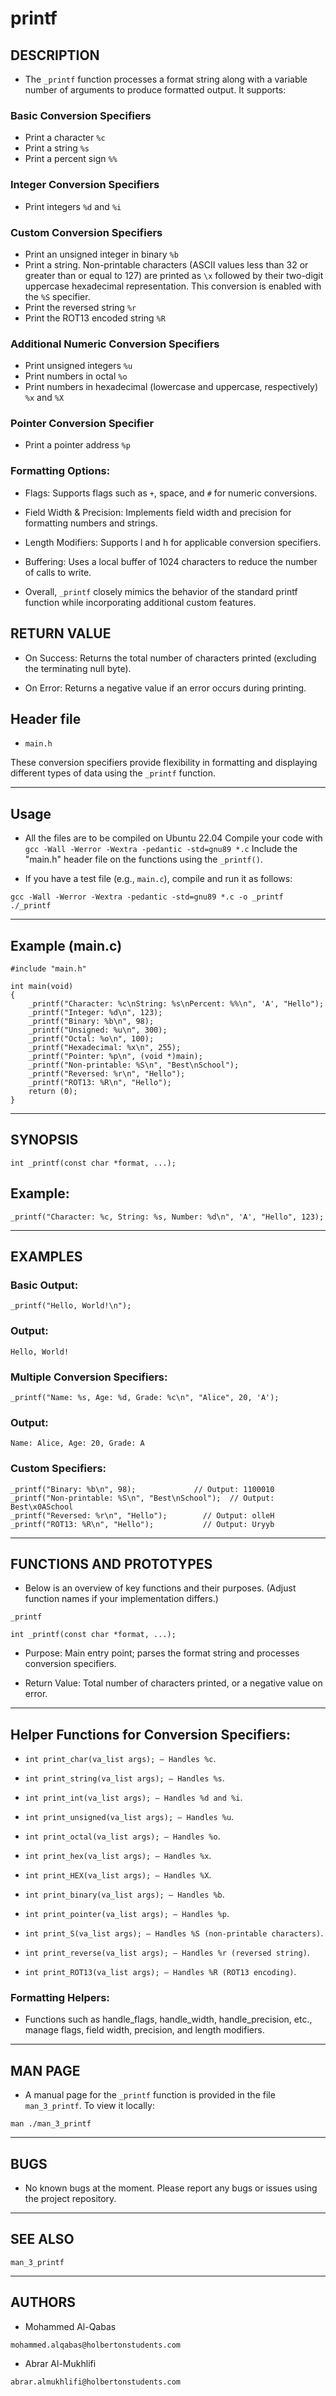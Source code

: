 # printf

## DESCRIPTION

- The `_printf` function processes a format string along with a variable number of arguments to produce formatted output. It supports:

### Basic Conversion Specifiers

- Print a character `%c`
- Print a string `%s`
- Print a percent sign `%%`


### Integer Conversion Specifiers

- Print integers `%d` and `%i`


### Custom Conversion Specifiers

- Print an unsigned integer in binary `%b`
- Print a string. Non-printable characters (ASCII values less than 32 or greater than or equal to 127) are printed as `\x` followed by their two-digit uppercase hexadecimal representation. This conversion is enabled with the `%S` specifier.
- Print the reversed string `%r`
- Print the ROT13 encoded string `%R`


### Additional Numeric Conversion Specifiers

- Print unsigned integers `%u`
- Print numbers in octal `%o`
- Print numbers in hexadecimal (lowercase and uppercase, respectively) `%x` and `%X`


### Pointer Conversion Specifier

- Print a pointer address `%p`


### Formatting Options:

- Flags: Supports flags such as `+`, space, and `#` for numeric conversions.


- Field Width & Precision: Implements field width and precision for formatting numbers and strings.

- Length Modifiers: Supports l and h for applicable conversion specifiers.

- Buffering: Uses a local buffer of 1024 characters to reduce the number of calls to write.

- Overall, `_printf` closely mimics the behavior of the standard printf function while incorporating additional custom features.
  

## RETURN VALUE

- On Success: Returns the total number of characters printed (excluding the terminating null byte).

- On Error: Returns a negative value if an error occurs during printing.

## Header file

- `main.h`

These conversion specifiers provide flexibility in formatting and displaying different types of data using the `_printf` function.


---

## Usage

- All the files are to be compiled on Ubuntu 22.04 Compile your code with `gcc -Wall -Werror -Wextra -pedantic -std=gnu89 *.c` Include the "main.h" header file on the functions using the `_printf()`.


- If you have a test file (e.g., `main.c`), compile and run it as follows:



```
gcc -Wall -Werror -Wextra -pedantic -std=gnu89 *.c -o _printf
./_printf

```

---

## Example (main.c)

```
#include "main.h"

int main(void)
{
    _printf("Character: %c\nString: %s\nPercent: %%\n", 'A', "Hello");
    _printf("Integer: %d\n", 123);
    _printf("Binary: %b\n", 98);
    _printf("Unsigned: %u\n", 300);
    _printf("Octal: %o\n", 100);
    _printf("Hexadecimal: %x\n", 255);
    _printf("Pointer: %p\n", (void *)main);
    _printf("Non-printable: %S\n", "Best\nSchool");
    _printf("Reversed: %r\n", "Hello");
    _printf("ROT13: %R\n", "Hello");
    return (0);
}
```

---

## SYNOPSIS

```
int _printf(const char *format, ...);
```

## Example:

```
_printf("Character: %c, String: %s, Number: %d\n", 'A', "Hello", 123);
```

---

## EXAMPLES

### Basic Output:

```
_printf("Hello, World!\n");
```

### Output:

```
Hello, World!
```

### Multiple Conversion Specifiers:

```
_printf("Name: %s, Age: %d, Grade: %c\n", "Alice", 20, 'A');
```

### Output:

```
Name: Alice, Age: 20, Grade: A
```

### Custom Specifiers:

```
_printf("Binary: %b\n", 98);             // Output: 1100010
_printf("Non-printable: %S\n", "Best\nSchool");  // Output: Best\x0ASchool
_printf("Reversed: %r\n", "Hello");        // Output: olleH
_printf("ROT13: %R\n", "Hello");           // Output: Uryyb
```

---

## FUNCTIONS AND PROTOTYPES

- Below is an overview of key functions and their purposes. (Adjust function names if your implementation differs.)

`_printf`

```
int _printf(const char *format, ...);
```

- Purpose: Main entry point; parses the format string and processes conversion specifiers.

- Return Value: Total number of characters printed, or a negative value on error.

---

## Helper Functions for Conversion Specifiers:

- `int print_char(va_list args); – Handles %c`.

- `int print_string(va_list args); – Handles %s`.

- `int print_int(va_list args); – Handles %d and %i`.

- `int print_unsigned(va_list args); – Handles %u`.

- `int print_octal(va_list args); – Handles %o`.

- `int print_hex(va_list args); – Handles %x`.

- `int print_HEX(va_list args); – Handles %X`.

- `int print_binary(va_list args); – Handles %b`.

- `int print_pointer(va_list args); – Handles %p`.

- `int print_S(va_list args); – Handles %S (non-printable characters)`.

- `int print_reverse(va_list args); – Handles %r (reversed string)`.

- `int print_ROT13(va_list args); – Handles %R (ROT13 encoding)`.


### Formatting Helpers:

- Functions such as handle_flags, handle_width, handle_precision, etc., manage flags, field width, precision, and length modifiers.

---

## MAN PAGE

- A manual page for the `_printf` function is provided in the file `man_3_printf`. To view it locally:

```
man ./man_3_printf
```

---

## BUGS
- No known bugs at the moment. Please report any bugs or issues using the project repository.

---

## SEE ALSO

`man_3_printf`

---

## AUTHORS

- Mohammed Al-Qabas

`mohammed.alqabas@holbertonstudents.com`

- Abrar Al-Mukhlifi

`abrar.almukhlifi@holbertonstudents.com`
